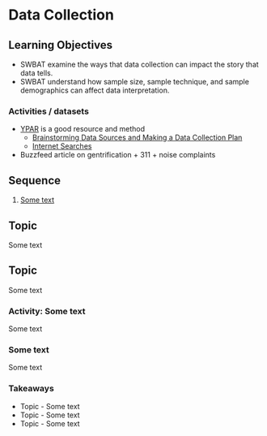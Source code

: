 # Data Collection

## Learning Objectives

* SWBAT examine the ways that data collection can impact the story that data tells.
* SWBAT understand how sample size, sample technique, and sample demographics can affect data interpretation.

### Activities / datasets
- [YPAR](http://yparhub.berkeley.edu/) is a good resource and method
	- [Brainstorming Data Sources and Making a Data Collection Plan](http://yparhub.berkeley.edu/investigate/brainstorming-data-sources-and-making-a-data-collection-plan/)
	- [Internet Searches](http://yparhub.berkeley.edu/investigate/internet-searches/)
- Buzzfeed article on gentrification + 311 + noise complaints

## Sequence

1. [Some text](#some-text)

## Topic

Some text

## Topic

Some text

### Activity: Some text

Some text

### Some text

Some text

### Takeaways

* Topic - Some text
* Topic - Some text
* Topic - Some text
